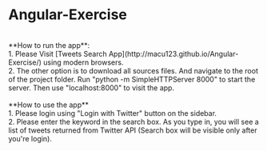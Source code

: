 # Angular-Exercise
<br>
**How to run the app**:<br>
1. Please Visit [Tweets Search App](http://macu123.github.io/Angular-Exercise/) using modern browsers.<br>
2. The other option is to download all sources files. And navigate to the root of the project folder. Run "python -m SimpleHTTPServer 8000" to start the server. Then use "localhost:8000" to visit the app.
<br>
<br>
**How to use the app**<br>
1. Please login using "Login with Twitter" button on the sidebar.<br>
2. Please enter the keyword in the search box. As you type in, you will see a list of tweets returned from Twitter API (Search box will be visible only after you're login).